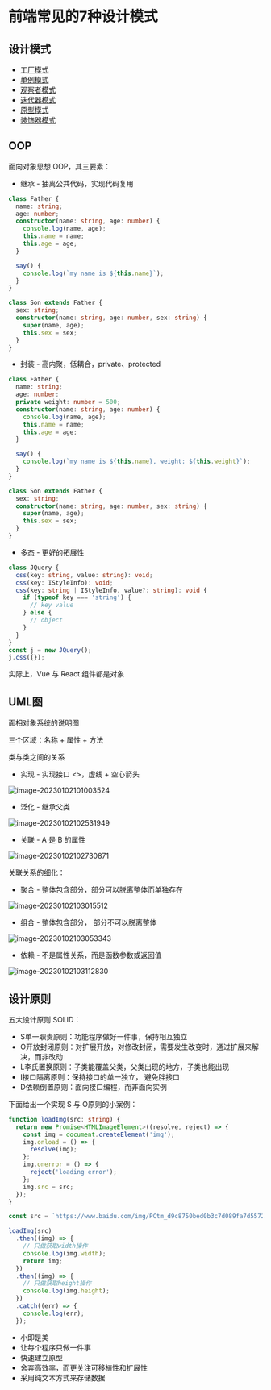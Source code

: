 # 前端常见的7种设计模式
## 设计模式

- [工厂模式](./工厂模式.md)
- [单例模式](./单例模式.md)
- [观察者模式](./观察者模式.md)
- [迭代器模式](./迭代器模式.md)
- [原型模式](./原型模式.md)
- [装饰器模式](./装饰器模式.md)

## OOP
面向对象思想 OOP，其三要素：

- 继承 - 抽离公共代码，实现代码复用

```ts
class Father {
  name: string;
  age: number;
  constructor(name: string, age: number) {
    console.log(name, age);
    this.name = name;
    this.age = age;
  }

  say() {
    console.log(`my name is ${this.name}`);
  }
}

class Son extends Father {
  sex: string;
  constructor(name: string, age: number, sex: string) {
    super(name, age);
    this.sex = sex;
  }
}
```

- 封装 - 高内聚，低耦合，private、protected

```ts
class Father {
  name: string;
  age: number;
  private weight: number = 500;
  constructor(name: string, age: number) {
    console.log(name, age);
    this.name = name;
    this.age = age;
  }

  say() {
    console.log(`my name is ${this.name}, weight: ${this.weight}`);
  }
}

class Son extends Father {
  sex: string;
  constructor(name: string, age: number, sex: string) {
    super(name, age);
    this.sex = sex;
  }
}
```

- 多态 - 更好的拓展性

```ts
class JQuery {
  css(key: string, value: string): void;
  css(key: IStyleInfo): void;
  css(key: string | IStyleInfo, value?: string): void {
    if (typeof key === 'string') {
      // key value
    } else {
      // object
    }
  }
}
const j = new JQuery();
j.css({});
```

实际上，Vue 与 React 组件都是对象



## UML图

面相对象系统的说明图

三个区域：名称 + 属性 + 方法

类与类之间的关系

- 实现 - 实现接口 <<interface>>，虚线 + 空心箭头

![image-20230102101003524](http://m.qpic.cn/psc?/V534E0Go2CQHfE4fw42n3wGB6T0JFp4I/ruAMsa53pVQWN7FLK88i5lKT8qcOlZfD9uNjL6R6wsBF0BNx*FmC9aWEpErPey4LL5C4dFKgce3AVhd4fy1xIqqEyRkRMO52b4I78L2jEvw!/b&bo=HwEyAQAAAAADBw8!&rf=viewer_4)

-   泛化 - 继承父类

![image-20230102102531949](http://m.qpic.cn/psc?/V534E0Go2CQHfE4fw42n3wGB6T0JFp4I/ruAMsa53pVQWN7FLK88i5tvap80XMzAW4t2hN*2QS2S53svYaefUhAh1OsHgj.n5ToUvrjbmsyDXh0kdtYvysHijnq.fxjlX4BeB91jf8Is!/b&bo=PQJDAQAAAAADF08!&rf=viewer_4)

- 关联 - A 是 B 的属性

![image-20230102102730871](http://m.qpic.cn/psc?/V534E0Go2CQHfE4fw42n3wGB6T0JFp4I/ruAMsa53pVQWN7FLK88i5tvap80XMzAW4t2hN*2QS2StHgwJAokNO3rV1IfR8jI6ZzzT6WeXsVnGVR4K7uEgof2dMFoZdXpN5WcJx0CfPGc!/mnull&bo=5AO.AAAAAAADB3s!&rf=photolist&t=5)

关联关系的细化：

- 聚合 - 整体包含部分，部分可以脱离整体而单独存在

![image-20230102103015512](http://m.qpic.cn/psc?/V534E0Go2CQHfE4fw42n3wGB6T0JFp4I/ruAMsa53pVQWN7FLK88i5tvap80XMzAW4t2hN*2QS2R.NrWWkAn7DI3yaNEld*jWUOvE2LK1pDF*O0r13HBIwuj*yHlDSPsy4TkbyjwhUIg!/b&bo=5gO9AAAAAAADB3o!&rf=viewer_4)

- 组合 - 整体包含部分， 部分不可以脱离整体

![image-20230102103053343](http://m.qpic.cn/psc?/V534E0Go2CQHfE4fw42n3wGB6T0JFp4I/ruAMsa53pVQWN7FLK88i5tvap80XMzAW4t2hN*2QS2T9U6OKSZc03G24YDOaFjAetUMPU3qWNrcqZADBj*qHpJpFfXlzkwH2FpJMfhecY*4!/b&bo=5gPGAAAAAAADFxE!&rf=viewer_4)

- 依赖 - 不是属性关系，而是函数参数或返回值

![image-20230102103112830](http://m.qpic.cn/psc?/V534E0Go2CQHfE4fw42n3wGB6T0JFp4I/ruAMsa53pVQWN7FLK88i5v.BerpOxfcpjGE.o*YUSlnkp5LTg88MF0Eo4K5*O*Y7ptRhY4a5SDMa1mkZ7aiEXRVKcrPtnCU1e2ApbNtv.pE!/b&bo=7gO3AAAAAAADF2g!&rf=viewer_4)



## 设计原则

五大设计原则 SOLID：

- S单一职责原则：功能程序做好一件事，保持相互独立
- O开放封闭原则：对扩展开放，对修改封闭，需要发生改变时，通过扩展来解决，而非改动
- L李氏置换原则：子类能覆盖父类，父类出现的地方，子类也能出现
- I接口隔离原则：保持接口的单一独立， 避免胖接口
- D依赖倒置原则：面向接口编程，而非面向实例

下面给出一个实现 S 与 O原则的小案例：

```ts
function loadImg(src: string) {
  return new Promise<HTMLImageElement>((resolve, reject) => {
    const img = document.createElement('img');
    img.onload = () => {
      resolve(img);
    };
    img.onerror = () => {
      reject('loading error');
    };
    img.src = src;
  });
}

const src = `https://www.baidu.com/img/PCtm_d9c8750bed0b3c7d089fa7d55720d6cf.png`;

loadImg(src)
  .then((img) => {
    // 只做获取width操作
    console.log(img.width);
    return img;
  })
  .then((img) => {
    // 只做获取height操作
    console.log(img.height);
  })
  .catch((err) => {
    console.log(err);
  });
```

- 小即是美
- 让每个程序只做一件事
- 快速建立原型
- 舍弃高效率，而更关注可移植性和扩展性
- 采用纯文本方式来存储数据







